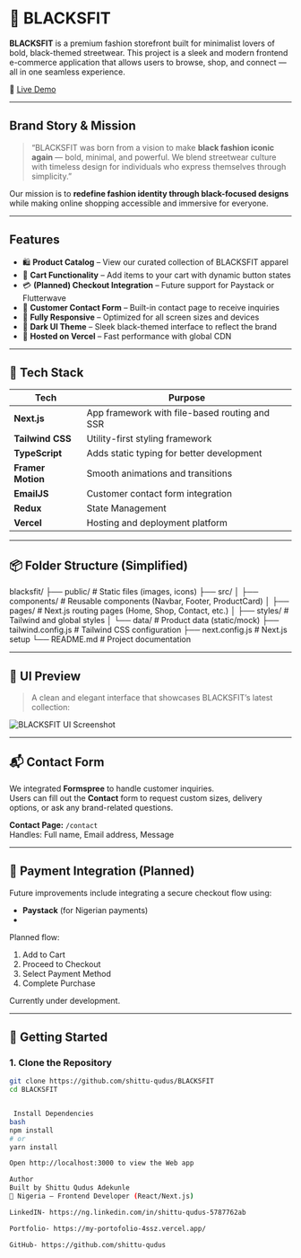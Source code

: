 # 🖤 BLACKSFIT

**BLACKSFIT** is a premium fashion storefront built for minimalist lovers of bold, black-themed streetwear. This project is a sleek and modern frontend e-commerce application that allows users to browse, shop, and connect — all in one seamless experience.

🔗 [Live Demo](https://blacksfit.com)

---

##  Brand Story & Mission

> “BLACKSFIT was born from a vision to make **black fashion iconic again** — bold, minimal, and powerful. We blend streetwear culture with timeless design for individuals who express themselves through simplicity.”

Our mission is to **redefine fashion identity through black-focused designs** while making online shopping accessible and immersive for everyone.

---

##  Features

- 🛍 **Product Catalog** – View our curated collection of BLACKSFIT apparel
- 🧺 **Cart Functionality** – Add items to your cart with dynamic button states
- 💳 **(Planned) Checkout Integration** – Future support for Paystack or Flutterwave
- 📨 **Customer Contact Form** – Built-in contact page to receive inquiries
- 📱 **Fully Responsive** – Optimized for all screen sizes and devices
- 🌙 **Dark UI Theme** – Sleek black-themed interface to reflect the brand
- 🚀 **Hosted on Vercel** – Fast performance with global CDN

---

## 🧰 Tech Stack

| Tech | Purpose |
|------|---------|
| **Next.js** | App framework with file-based routing and SSR |
| **Tailwind CSS** | Utility-first styling framework |
| **TypeScript** | Adds static typing for better development |
| **Framer Motion** | Smooth animations and transitions |
| **EmailJS** | Customer contact form integration |
| **Redux** |State Management|
| **Vercel** | Hosting and deployment platform |

---

## 📦 Folder Structure (Simplified)

blacksfit/
├── public/ # Static files (images, icons)
├── src/
│ ├── components/ # Reusable components (Navbar, Footer, ProductCard)
│ ├── pages/ # Next.js routing pages (Home, Shop, Contact, etc.)
│ ├── styles/ # Tailwind and global styles
│ └── data/ # Product data (static/mock)
├── tailwind.config.js # Tailwind CSS configuration
├── next.config.js # Next.js setup
└── README.md # Project documentation



---

## 📸 UI Preview

> A clean and elegant interface that showcases BLACKSFIT’s latest collection:

![BLACKSFIT UI Screenshot](public/image/UI.png)

---

## 📬 Contact Form

We integrated **Formspree** to handle customer inquiries.  
Users can fill out the **Contact** form to request custom sizes, delivery options, or ask any brand-related questions.

**Contact Page:** `/contact`  
Handles: Full name, Email address, Message

---

## 🛒 Payment Integration (Planned)

Future improvements include integrating a secure checkout flow using:

- **Paystack** (for Nigerian payments)
-

Planned flow:
1. Add to Cart
2. Proceed to Checkout
3. Select Payment Method
4. Complete Purchase

Currently under development.

---

## 🚀 Getting Started

### 1. Clone the Repository

```bash
git clone https://github.com/shittu-qudus/BLACKSFIT
cd BLACKSFIT


 Install Dependencies
bash
npm install
# or
yarn install

Open http://localhost:3000 to view the Web app

Author
Built by Shittu Qudus Adekunle
📍 Nigeria — Frontend Developer (React/Next.js)

LinkedIN- https://ng.linkedin.com/in/shittu-qudus-5787762ab

Portfolio- https://my-portofolio-4ssz.vercel.app/

GitHub- https://github.com/shittu-qudus